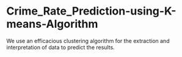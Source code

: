 # Crime_Rate_Prediction-using-K-means-Algorithm
We use an efficacious clustering algorithm for the extraction and interpretation of data to predict the results.
